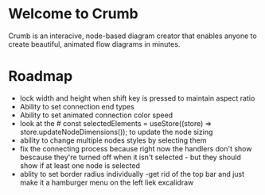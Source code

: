 # Welcome to Crumb

Crumb is an interacive, node-based diagram creator that enables anyone to create beautiful, animated flow diagrams in minutes.

# Roadmap

- lock width and height when shift key is pressed to maintain aspect ratio
- Ability to set connection end types
- Ability to set animated connection color speed
- look at the # const selectedElements = useStore((store) => store.updateNodeDimensions()); to update the node sizing
- ability to change multiple nodes styles by selecting them
- fix the connecting process because right now the handlers don't show bescause they're turned off when it isn't selected - but they should show if at least one node is selected
- ablity to set border radius individually
  -get rid of the top bar and just make it a hamburger menu on the left liek excalidraw
